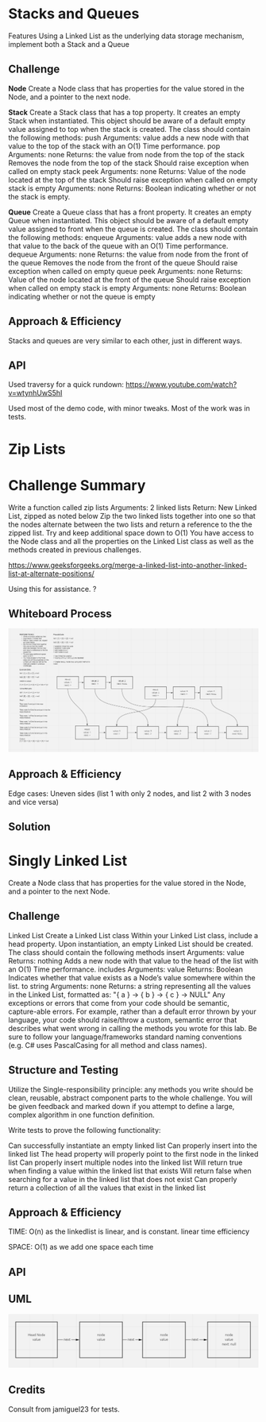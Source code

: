 # Stacks and Queues

Features
Using a Linked List as the underlying data storage mechanism, implement both a Stack and a Queue

## Challenge

**Node**
Create a Node class that has properties for the value stored in the Node, and a pointer to the next node.

**Stack**
Create a Stack class that has a top property. It creates an empty Stack when instantiated.
This object should be aware of a default empty value assigned to top when the stack is created.
The class should contain the following methods:
push
Arguments: value
adds a new node with that value to the top of the stack with an O(1) Time performance.
pop
Arguments: none
Returns: the value from node from the top of the stack
Removes the node from the top of the stack
Should raise exception when called on empty stack
peek
Arguments: none
Returns: Value of the node located at the top of the stack
Should raise exception when called on empty stack
is empty
Arguments: none
Returns: Boolean indicating whether or not the stack is empty.

**Queue**
Create a Queue class that has a front property. It creates an empty Queue when instantiated.
This object should be aware of a default empty value assigned to front when the queue is created.
The class should contain the following methods:
enqueue
Arguments: value
adds a new node with that value to the back of the queue with an O(1) Time performance.
dequeue
Arguments: none
Returns: the value from node from the front of the queue
Removes the node from the front of the queue
Should raise exception when called on empty queue
peek
Arguments: none
Returns: Value of the node located at the front of the queue
Should raise exception when called on empty stack
is empty
Arguments: none
Returns: Boolean indicating whether or not the queue is empty

## Approach & Efficiency

Stacks and queues are very similar to each other, just in different ways. 

## API

Used traversy for a quick rundown: https://www.youtube.com/watch?v=wtynhUwS5hI

Used most of the demo code, with minor tweaks. Most of the work was in tests.

# Zip Lists


# Challenge Summary
Write a function called zip lists
Arguments: 2 linked lists
Return: New Linked List, zipped as noted below
Zip the two linked lists together into one so that the nodes alternate between the two lists and return a reference to the the zipped list.
Try and keep additional space down to O(1)
You have access to the Node class and all the properties on the Linked List class as well as the methods created in previous challenges.

https://www.geeksforgeeks.org/merge-a-linked-list-into-another-linked-list-at-alternate-positions/

Using this for assistance.
?
## Whiteboard Process
![](codechallenge08uml.PNG)

## Approach & Efficiency
Edge cases: Uneven sides (list 1 with only 2 nodes, and list 2 with 3 nodes and vice versa)

## Solution
<!-- Show how to run your code, and examples of it in action -->



# Singly Linked List
Create a Node class that has properties for the value stored in the Node, and a pointer to the next Node.


## Challenge
Linked List
Create a Linked List class
Within your Linked List class, include a head property.
Upon instantiation, an empty Linked List should be created.
The class should contain the following methods
insert
Arguments: value
Returns: nothing
Adds a new node with that value to the head of the list with an O(1) Time performance.
includes
Arguments: value
Returns: Boolean
Indicates whether that value exists as a Node’s value somewhere within the list.
to string
Arguments: none
Returns: a string representing all the values in the Linked List, formatted as:
"{ a } -> { b } -> { c } -> NULL"
Any exceptions or errors that come from your code should be semantic, capture-able errors. For example, rather than a default error thrown by your language, your code should raise/throw a custom, semantic error that describes what went wrong in calling the methods you wrote for this lab.
Be sure to follow your language/frameworks standard naming conventions (e.g. C# uses PascalCasing for all method and class names).

## Structure and Testing

Utilize the Single-responsibility principle: any methods you write should be clean, reusable, abstract component parts to the whole challenge. You will be given feedback and marked down if you attempt to define a large, complex algorithm in one function definition.

Write tests to prove the following functionality:

Can successfully instantiate an empty linked list
Can properly insert into the linked list
The head property will properly point to the first node in the linked list
Can properly insert multiple nodes into the linked list
Will return true when finding a value within the linked list that exists
Will return false when searching for a value in the linked list that does not exist
Can properly return a collection of all the values that exist in the linked list

## Approach & Efficiency

TIME: O(n) as the linkedlist is linear, and is constant. linear time efficiency

SPACE: O(1) as we add one space each time

## API
<!-- Description of each method publicly available to your Linked List -->

## UML

![](codechallenge05uml.PNG)

## Credits

Consult from jamiguel23 for tests.